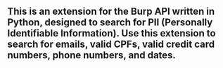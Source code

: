 ## This is an extension for the Burp API written in Python, designed to search for PII (Personally Identifiable Information). Use this extension to search for emails, valid CPFs, valid credit card numbers, phone numbers, and dates.
